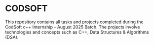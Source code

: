 # CODSOFT
This repository contains all tasks and projects completed during the CodSoft c++ Internship - August 2025 Batch. The projects involve technologies and concepts such as C++, Data Structures &amp; Algorithms (DSA).
